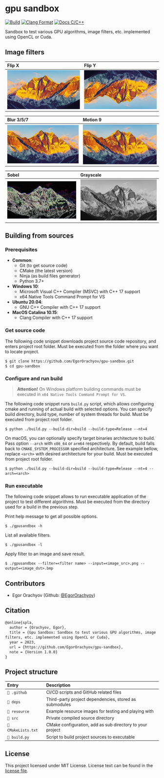 # gpu sandbox

[![Build](https://github.com/EgorOrachyov/gpu-sandbox/actions/workflows/build.yml/badge.svg)](https://github.com/EgorOrachyov/gpu-sandbox/actions/workflows/build.yml)
[![Clang Format](https://github.com/EgorOrachyov/gpu-sandbox/actions/workflows/clang-format.yml/badge.svg)](https://github.com/EgorOrachyov/gpu-sandbox/actions/workflows/clang-format.yml)
[![Docs C/C++](https://github.com/EgorOrachyov/gpu-sandbox/actions/workflows/docs-cpp.yml/badge.svg)](https://github.com/EgorOrachyov/gpu-sandbox/actions/workflows/docs-cpp.yml)

Sandbox to test various GPU algorithms, image filters, etc. implemented using OpenCL or Cuda.

## Image filters

| Flip X                                                                                         | Flip Y                                                                                         |
|:-----------------------------------------------------------------------------------------------|:-----------------------------------------------------------------------------------------------|
| ![iamge](https://raw.githubusercontent.com/EgorOrachyov/gpu-sandbox/main/resources/flip_x.bmp) | ![iamge](https://raw.githubusercontent.com/EgorOrachyov/gpu-sandbox/main/resources/flip_y.bmp) |

| Blur 3/5/7                                                                                   | Motion 9                                                                                       |
|:---------------------------------------------------------------------------------------------|:-----------------------------------------------------------------------------------------------|
| ![iamge](https://raw.githubusercontent.com/EgorOrachyov/gpu-sandbox/main/resources/blur.bmp) | ![iamge](https://raw.githubusercontent.com/EgorOrachyov/gpu-sandbox/main/resources/motion.bmp) |

| Sobel                                                                                          | Grayscale                                                                                    |
|:-----------------------------------------------------------------------------------------------|:---------------------------------------------------------------------------------------------|
| ![iamge](https://raw.githubusercontent.com/EgorOrachyov/gpu-sandbox/main/resources/sobel.bmp)  | ![iamge](https://raw.githubusercontent.com/EgorOrachyov/gpu-sandbox/main/resources/gray.bmp) |

## Building from sources

### Prerequisites

- **Common**:
    - Git (to get source code)
    - CMake (the latest version)
    - Ninja (as build files generator)
    - Python 3.7+
- **Windows 10**:
    - Microsoft Visual C++ Compiler (MSVC) with C++ 17 support
    - x64 Native Tools Command Prompt for VS
- **Ubuntu 20.04**:
    - GNU C++ Compiler with C++ 17 support
- **MaсOS Catalina 10.15**:
    - Clang Compiler with C++ 17 support

### Get source code

The following code snippet downloads project source code repository, and enters project root folder. Must be executed
from the folder where you want to locate project.

```shell
$ git clone https://github.com/EgorOrachyov/gpu-sandbox.git
$ cd gpu-sandbox
```

### Configure and run build

> **Attention!** On Windows platform building commands must be executed in `x64 Native Tools Command Prompt for VS`.

The following code snippet runs `build.py` script, which allows configuring cmake and running of actual build with
selected options. You can specify build directory, build type, number of system threads for build.
Must be executed from project root folder.

```shell
$ python ./build.py --build-dir=build --build-type=Release --nt=4
```

On macOS, you can optionally specify target binaries architecture to build. Pass option `--arch`
with `x86_64` or `arm64` respectively. By default, build falls back to `CMAKE_SYSTEM_PROCESSOR` specified architecture.
See example bellow, replace `<arch>` with desired architecture for your build. Must be executed from project root
folder.

```shell
$ python ./build.py --build-dir=build --build-type=Release --nt=4 --arch=<arch>
```

### Run executable

The following code snippet allows to run executable application of the project to test different algorithms.
Must be executed from the directory used for a build in the previous step.

Print help message to get all possible options.

```shell
$ ./gpusandbox -h
```

List all available filters.

```shell
$ ./gpusandbox -l
```

Apply filter to an image and save result.

```shell
$ ./gpusandbox --filter=<filter name> --input=<image_src>.png --output=<image_dst>.bmp
```

## Contributors

- Egor Orachyov (Github: [@EgorOrachyov](https://github.com/EgorOrachyov))

## Citation

```ignorelang
@online{spla,
  author = {Orachyov, Egor},
  title = {Gpu Sandbox: Sandbox to test various GPU algorithms, image filters, etc. implemented using OpenCL or Cuda},
  year = 2023,
  url = {https://github.com/EgorOrachyov/gpu-sandbox},
  note = {Version 1.0.0}
}
```

## Project structure

| Entry               | Description                                               |
|:--------------------|:----------------------------------------------------------|
| `📁 .github`        | CI/CD scripts and GitHub related files                    |
| `📁 deps`           | Third-party project dependencies, stored as submodules    |
| `📁 resource`       | Example resource images for testing and playing with      |
| `📁 src`            | Private compiled source directory                         |
| `📄 CMakeLists.txt` | CMake configuration, add as sub directory to your project |
| `📄 build.py`       | Script to build project sources to executable             |

## License

This project licensed under MIT License. License text can be found in the
[license file](https://github.com/EgorOrachyov/gpu-sandbox/blob/master/LICENSE.md).
